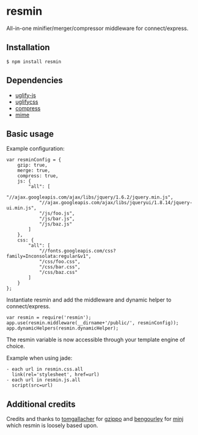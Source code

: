 # resmin
	
All-in-one minifier/merger/compressor middleware for connect/express.

## Installation

	$ npm install resmin
    
## Dependencies

- [uglify-js](https://github.com/mishoo/UglifyJS)
- [uglifycss](https://github.com/fmarcia/UglifyCSS)
- [compress](https://github.com/waveto/node-compress)
- [mime](https://github.com/bentomas/node-mime)

## Basic usage

Example configuration:

    var resminConfig = {
        gzip: true,
        merge: true,
        compress: true,
        js: {
            "all": [
                "//ajax.googleapis.com/ajax/libs/jquery/1.6.2/jquery.min.js",
                "//ajax.googleapis.com/ajax/libs/jqueryui/1.8.14/jquery-ui.min.js",
                "/js/foo.js",
                "/js/bar.js",
                "/js/baz.js"
            ]
        },
        css: {
            "all": [
                "//fonts.googleapis.com/css?family=Inconsolata:regular&v1",
                "/css/foo.css",
                "/css/bar.css",
                "/css/baz.css"
            ]
        }
    };
    
Instantiate resmin and add the middleware and dynamic helper to connect/express.
    
    var resmin = require('resmin');
	app.use(resmin.middleware(__dirname+'/public/', resminConfig));
    app.dynamicHelpers(resmin.dynamicHelper);

The resmin variable is now accessible through your template engine of choice.

Example when using jade:

    - each url in resmin.css.all
      link(rel='stylesheet', href=url)
    - each url in resmin.js.all
      script(src=url)
      
## Additional credits

Credits and thanks to [tomgallacher](https://github.com/tomgallacher) for [gzippo](https://github.com/tomgallacher/gzippo) and 
[bengourley](https://github.com/bengourley) for [minj](https://github.com/bengourley/minj) which resmin is loosely based upon.